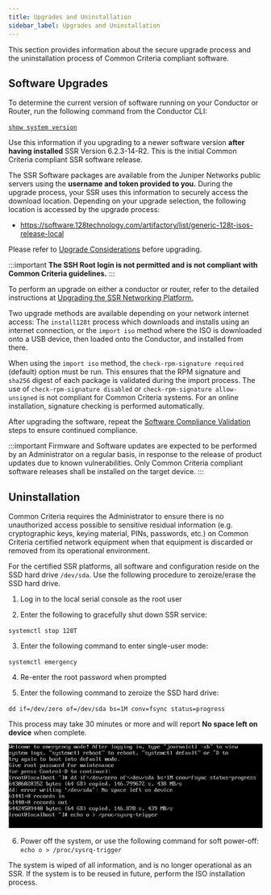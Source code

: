 ```yaml
---
title: Upgrades and Uninstallation
sidebar_label: Upgrades and Uninstallation
---
```

This section provides information about the secure upgrade process and the uninstallation process of Common Criteria compliant software.

## Software Upgrades

To determine the current version of software running on your Conductor or Router, run the following command from the Conductor CLI:

[`show system version`](https://www.juniper.net/documentation/us/en/software/session-smart-router/docs/cli_reference#show-system-version)

Use this information if you upgrading to a newer software version **after having installed** SSR Version 6.2.3-14-R2. This is the initial Common Criteria compliant SSR software release.  

The SSR Software packages are available from the Juniper Networks public servers using the **username and token provided to you.** During the upgrade process, your SSR uses this information to securely access the download location. Depending on your upgrade selection, the following location is accessed by the upgrade process:

<!-- markdown-link-check-disable-next-line -->
- https://software.128technology.com/artifactory/list/generic-128t-isos-release-local

Please refer to [Upgrade Considerations](https://www.juniper.net/documentation/us/en/software/session-smart-router/docs/intro_upgrade_considerations) before upgrading. 

:::important
**The SSH Root login is not permitted and is not compliant with Common Criteria guidelines.**
::: 

To perform an upgrade on either a conductor or router, refer to the detailed instructions at [Upgrading the SSR Networking Platform.](https://www.juniper.net/documentation/us/en/software/session-smart-router/docs/intro_upgrading) 

Two upgrade methods are available depending on your network internet access: The `install128t` process which downloads and installs using an internet connection, or the `import iso` method where the ISO is downloaded onto a USB device, then loaded onto the Conductor, and installed from there. 

When using the `import iso` method, the `check-rpm-signature required` (default) option must be run. This ensures that the RPM signature and `sha256` digest of each package is validated during the import process. The use of `check-rpm-signature disabled` or `check-rpm-signature allow-unsigned` is not compliant for Common Criteria systems. For an online installation, signature checking is performed automatically. 

After upgrading the software, repeat the [Software Compliance Validation](cc_fips_access_mgmt.md#software-compliance-validation) steps to ensure continued compliance. 
 
:::important
Firmware and Software updates are expected to be performed by an Administrator on a regular basis, in response to the release of product updates due to known vulnerabilities. Only Common Criteria compliant software releases shall be installed on the target device.
::: 

## Uninstallation

Common Criteria requires the Administrator to ensure there is no unauthorized access possible to sensitive residual information (e.g. cryptographic keys, keying material, PINs, passwords, etc.) on Common Criteria certified network equipment when that equipment is discarded or removed from its operational environment. 

For the certified SSR platforms, all software and configuration reside on the SSD hard drive `/dev/sda`. Use the following procedure to zeroize/erase the SSD hard drive. 

1. Log in to the local serial console as the root user 

2. Enter the following to gracefully shut down SSR service: 
 
 `systemctl stop 128T` 

3. Enter the following command to enter single-user mode: 
 
 `systemctl emergency` 

4. Re-enter the root password when prompted 

5. Enter the following command to zeroize the SSD hard drive: 
 
 `dd if=/dev/zero of=/dev/sda bs=1M conv=fsync status=progress `
 
 This process may take 30 minutes or more and will report **No space left on device** when complete. 

 ![Uninstall and wipe SSD](/img/cc_fips_uninstall.png)
 
6. Power off the system, or use the following command for soft power-off: 
 `echo o > /proc/sysrq-trigger` 

The system is wiped of all information, and is no longer operational as an SSR. If the system is to be reused in future, perform the ISO installation process. 






